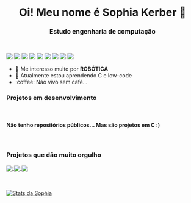 <strong>
<h1 align="center"> Oi! Meu nome é Sophia Kerber 👋 </h1>
<h3 align="center"> Estudo engenharia de computação</h3>
</strong>
<br />

![](https://img.shields.io/badge/-Python-informational?style=flat&logo=python&logoColor=white&color=F7D146)
![](https://img.shields.io/badge/-Java-informational?style=flat&logo=java&logoColor=white&color=477EDD)
![](https://img.shields.io/badge/-Flutter-informational?style=flat&logo=flutter&logoColor=white&color=8FBADD)
![](https://img.shields.io/badge/-HTML-informational?style=flat&logo=html5&logoColor=white&color=DD5800)
![](https://img.shields.io/badge/-CSS-informational?style=flat&logo=css3&logoColor=white&color=1003DD)
![](https://img.shields.io/badge/-MySQL-informational?style=flat&logo=mySQL&logoColor=white&color=42759C)
![](https://img.shields.io/badge/-GitHub-informational?style=flat&logo=github&logoColor=white&color=000000)
![](https://img.shields.io/badge/-RaspberryPi-informational?style=flat&logo=raspberry-pi&logoColor=white&color=DD2150)
![](https://img.shields.io/badge/-ROS-informational?style=flat&logo=ROS&logoColor=white&color=DD6800)





<ul>
  <li>🤖 Me interesso muito por <strong>ROBÓTICA</strong></li>
  <li>🧠 Atualmente estou aprendendo C e low-code</li>
  <li>:coffee: Não vivo sem café...</li>
</ul>

### Projetos em desenvolvimento

<br />
<h4>Não tenho repositórios públicos... Mas são projetos em C :)<h4>
<br />

### Projetos que dão muito orgulho

<a href="https://github.com/sophiaks/VisaoComputacional-ROS">
  <img align="center" src="https://github-readme-stats.vercel.app/api/pin/?username=sophiaks&repo=VisaoComputacional-ROS" />
</a>

<a href="https://github.com/sophiaks/Naive-Bayes-Classifier">
  <img align="center" src="https://github-readme-stats.vercel.app/api/pin/?username=sophiaks&repo=Naive-Bayes-Classifier" />
</a>

<a href="https://github.com/sophiaks/Protocolo-UART">
  <img align="center" src="https://github-readme-stats.vercel.app/api/pin/?username=sophiaks&repo=Protocolo-UART" />
</a>

<br />
<br />
<br />

[![Stats da Sophia](https://github-readme-stats.vercel.app/api?username=sophiaks&count_private=true&show_icons=true&theme=dracula)](https://github.com/sophiaks/sophiaks)
